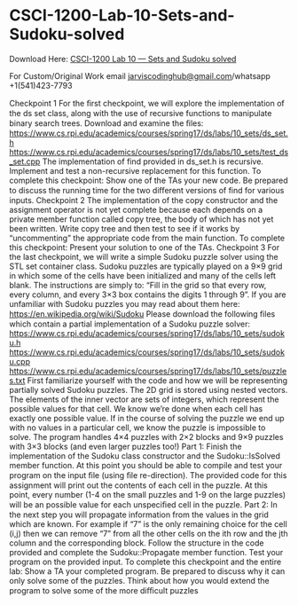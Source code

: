 # CSCI-1200-Lab-10-Sets-and-Sudoku-solved

Download Here: [CSCI-1200 Lab 10 — Sets and Sudoku solved](https://jarviscodinghub.com/assignment/lab-10-sets-and-sudoku-solution/)

For Custom/Original Work email jarviscodinghub@gmail.com/whatsapp +1(541)423-7793

Checkpoint 1 For the ﬁrst checkpoint, we will explore the implementation of the ds set class, along with the use of recursive functions to manipulate binary search trees. Download and examine the ﬁles:
https://www.cs.rpi.edu/academics/courses/spring17/ds/labs/10_sets/ds_set.h https://www.cs.rpi.edu/academics/courses/spring17/ds/labs/10_sets/test_ds_set.cpp
The implementation of find provided in ds_set.h is recursive. Implement and test a non-recursive replacement for this function.
To complete this checkpoint: Show one of the TAs your new code. Be prepared to discuss the running time for the two diﬀerent versions of find for various inputs. Checkpoint 2 The implementation of the copy constructor and the assignment operator is not yet complete because each depends on a private member function called copy tree, the body of which has not yet been written. Write copy tree and then test to see if it works by “uncommenting” the appropriate code from the main function.
To complete this checkpoint: Present your solution to one of the TAs. Checkpoint 3 For the last checkpoint, we will write a simple Sudoku puzzle solver using the STL set container class. Sudoku puzzles are typically played on a 9×9 grid in which some of the cells have been initialized and many of the cells left blank. The instructions are simply to: “Fill in the grid so that every row, every column, and every 3×3 box contains the digits 1 through 9”. If you are unfamiliar with Sudoku puzzles you may read about them here: https://en.wikipedia.org/wiki/Sudoku
Please download the following ﬁles which contain a partial implementation of a Sudoku puzzle solver: https://www.cs.rpi.edu/academics/courses/spring17/ds/labs/10_sets/sudoku.h https://www.cs.rpi.edu/academics/courses/spring17/ds/labs/10_sets/sudoku.cpp https://www.cs.rpi.edu/academics/courses/spring17/ds/labs/10_sets/puzzles.txt First familiarize yourself with the code and how we will be representing partially solved Sudoku puzzles. The 2D grid is stored using nested vectors. The elements of the inner vector are sets of integers, which represent the possible values for that cell. We know we’re done when each cell has exactly one possible value. If in the course of solving the puzzle we end up with no values in a particular cell, we know the puzzle is impossible to solve. The program handles 4×4 puzzles with 2×2 blocks and 9×9 puzzles with 3×3 blocks (and even larger puzzles too!)
Part 1: Finish the implementation of the Sudoku class constructor and the Sudoku::IsSolved member function. At this point you should be able to compile and test your program on the input ﬁle (using ﬁle re-direction). The provided code for this assignment will print out the contents of each cell in the puzzle. At this point, every number (1-4 on the small puzzles and 1-9 on the large puzzles) will be an possible value for each unspeciﬁed cell in the puzzle.
Part 2: In the next step you will propagate information from the values in the grid which are known. For example if “7” is the only remaining choice for the cell (i,j) then we can remove “7” from all the other cells on the ith row and the jth column and the corresponding block. Follow the structure in the code provided and complete the Sudoku::Propagate member function. Test your program on the provided input.
To complete this checkpoint and the entire lab: Show a TA your completed program. Be prepared to discuss why it can only solve some of the puzzles. Think about how you would extend the program to solve some of the more diﬃcult puzzles
